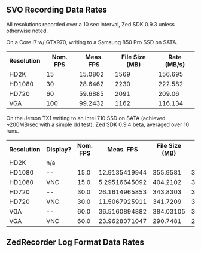 
SVO Recording Data Rates
----

All resolutions recorded over a 10 sec interval, Zed SDK 0.9.3 unless otherwise noted.

On a Core i7 w/ GTX970, writing to a Samsung 850 Pro SSD on SATA.

<table>
	<tr><th>Resolution</th><th>Nom. FPS</th><th>Meas. FPS</th><th>File Size (MB)</th><th>Rate (MB/s)</th><tr>
 	<tr><td>HD2K</td><td>15</td><td>15.0802</td><td>1569</td><td>156.695</td></tr>
	<tr><td>HD1080</td><td>30</td><td>28.6462</td><td>2230</td><td>222.582</td></tr>
	<tr><td>HD720</td><td>60</td><td>59.6885</td><td>2091</td><td>209.06</td></tr>
	<tr><td>VGA</td><td>100</td><td>99.2432</td><td>1162</td><td>116.134</td></tr>
</table>

On the Jetson TX1 writing to an Intel 710 SSD on SATA (achieved ~200MB/sec with a simple dd test).  Zed SDK 0.9.4 beta, averaged over 10 runs.

<table>
	<tr><th>Resolution</th><th>Display?</th><th>Nom. FPS</th><th>Meas. FPS</th><th>File Size (MB)</th><th>Rate (MB/s)</th><th>Rate (MB/frame)</th><tr>
 	<tr><td>HD2K</td><td>n/a</td></tr>
	<tr><td> HD1080 </td><td> -- </td><td> 15.0 </td><td> 12.9135419944 </td><td> 355.9581 </td><td> 35.4408625489 </td><td> 2.74447262914 </td></tr>
<tr><td> HD1080 </td><td> VNC </td><td> 15.0 </td><td> 5.29516645092 </td><td> 404.2102 </td><td> 39.4900422539 </td><td> 7.45775276753 </td></tr>
<tr><td> HD720 </td><td> -- </td><td> 30.0 </td><td> 26.1614965853 </td><td> 343.8303 </td><td> 34.319401829 </td><td> 1.31182869134 </td></tr>
<tr><td> HD720 </td><td> VNC </td><td> 30.0 </td><td> 11.5067925911 </td><td> 341.7209 </td><td> 34.0148055392 </td><td> 2.95606314879 </td></tr>
<tr><td> VGA </td><td> -- </td><td> 60.0 </td><td> 36.5160894882 </td><td> 384.03105 </td><td> 37.6616414343 </td><td> 1.03137115617 </td></tr>
<tr><td> VGA </td><td> VNC </td><td> 60.0 </td><td> 23.9628071047 </td><td> 290.7481 </td><td> 27.9917261404 </td><td> 1.1681321816 </td></tr>
</table>


ZedRecorder Log Format Data Rates
----
